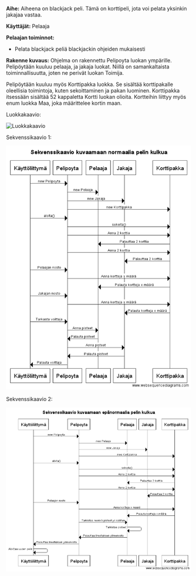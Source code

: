 **Aihe:** Aiheena on blackjack peli. Tämä on korttipeli, jota voi pelata yksinkin jakajaa vastaa.

**Käyttäjät:** Pelaaja

**Pelaajan toiminnot:**
- Pelata blackjack peliä blackjackin ohjeiden mukaisesti

**Rakenne kuvaus:**
Ohjelma on rakennettu Pelipoyta luokan ympärille. Pelipöytään kuuluu pelaaja, ja jakaja luokat. Niillä on samankaltaista toiminnallisuutta, joten ne perivät luokan Toimija.

Pelipöytään kuuluu myös Korttipakka luokka. Se sisältää korttipakalle oleellisia toimintoja, kuten sekoittaminen ja pakan luominen. Korttipakka itsessään sisältää 52 kappaletta Kortti luokan olioita. Kortteihin liittyy myös enum luokka Maa, joka määrittelee kortin maan.

Luokkakaavio:

![Luokkakaavio](/dokumentaatio/uusiluokkakaavio.png)

Sekvenssikaavio 1:

![Sekvenssikaavio1](/dokumentaatio/sekvenssikaavio.png)

Sekvenssikaavio 2:

![Sekvenssikaavio1](/dokumentaatio/sekvenssikaavio2.png)
